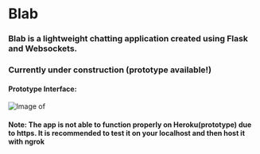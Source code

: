 # Blab
### Blab is a lightweight chatting application created using Flask and Websockets.
### Currently under construction (prototype available!)

#### Prototype Interface:
![Image of ](https://i.imgur.com/kzeVVUG.png)

#### Note: The app is not able to function properly on Heroku(prototype) due to https. It is recommended to test it on your localhost and then host it with ngrok
